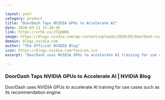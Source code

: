 ```yaml
---

layout: post
category: product
title: "DoorDash Taps NVIDIA GPUs to Accelerate AI"
date: 2020-03-11 15:20:45
link: https://vrhk.co/2TZpWO6
image: https://blogs.nvidia.com/wp-content/uploads/2020/03/DoorDash-scooter.png
domain: blogs.nvidia.com
author: "The Official NVIDIA Blog"
icon: https://blogs.nvidia.com/favicon.ico
excerpt: "DoorDash uses NVIDIA GPUs to accelerate AI training for use cases such as its recommendation engine."

---
```


### DoorDash Taps NVIDIA GPUs to Accelerate AI | NVIDIA Blog

DoorDash uses NVIDIA GPUs to accelerate AI training for use cases such as its recommendation engine.